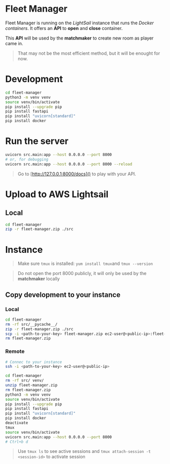 # Fleet Manager

Fleet Manager is running on the *LightSail* instance that runs the *Docker containers*.
It offers an **API** to **open** and **close** container.

This **API** will be used by the **matchmaker** to create new room as player came in.

> That may not be the most efficient method, but it will be enought for now.

# Development

```sh
cd fleet-manager
python3 -m venv venv
source venv/bin/activate
pip install --upgrade pip
pip install fastapi
pip install "uvicorn[standard]"
pip install docker
```

# Run the server

```sh
uvicorn src.main:app --host 0.0.0.0 --port 8000
# or, for debugging
uvicorn src.main:app --host 0.0.0.0 --port 8000 --reload
```

> Go to [http://127.0.0.1:8000/docs]() to play with your API.

# Upload to AWS Lightsail

## Local

```sh
cd fleet-manager
zip -r fleet-manager.zip ./src
```

# Instance

> Make sure `tmux` is installed: `yum install tmux`and `tmux --version`

> Do not open the port 8000 publicly, it will only be used by the **matchmaker** locally

## Copy development to your instance

### Local

```sh
cd fleet-manager
rm -rf src/__pycache__/
zip -r fleet-manager.zip ./src
scp -i <path-to-your-key> fleet-manager.zip ec2-user@<public-ip>:fleet-manager/
rm fleet-manager.zip
```

### Remote

```sh
# Connec to your instance
ssh -i <path-to-your-key> ec2-user@<public-ip>
```

```sh
cd fleet-manager
rm -rf src/ venv/
unzip fleet-manager.zip
rm fleet-manager.zip
python3 -m venv venv
source venv/bin/activate
pip install --upgrade pip
pip install fastapi
pip install "uvicorn[standard]"
pip install docker
deactivate
tmux
source venv/bin/activate
uvicorn src.main:app --host 0.0.0.0 --port 8000
# Ctrl+b d
```

> Use `tmux ls` to see active sessions and `tmux attach-session -t <session-id>` to activate session

